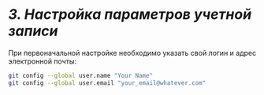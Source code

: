 # *3. Настройка параметров учетной записи*

При первоначальной настройке необходимо указать свой логин и адрес электронной почты:

```bash
git config --global user.name "Your Name"
git config --global user.email "your_email@whatever.com"
```
